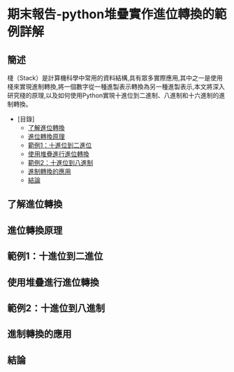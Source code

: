 # 期末報告-python堆疊實作進位轉換的範例詳解
## 簡述 
棧（Stack）是計算機科學中常用的資料結構,具有眾多實際應用,其中之一是使用棧來實現進制轉換,將一個數字從一種進製表示轉換為另一種進製表示,本文將深入研究棧的原理,以及如何使用Python實現十進位到二進制、八進制和十六進制的進制轉換。
- [目錄]
   - [了解進位轉換](#了解進位轉換)
   - [進位轉換原理](#進位轉換原理)
   - [範例1：十進位到二進位](#範例1：十進位到二進位)
   - [使用堆疊進行進位轉換](#使用堆疊進行進位轉換)
   - [範例2：十進位到八進制](#範例2：十進位到八進制)
   - [進制轉換的應用](#進制轉換的應用)
   - [結論](#結論)
## 了解進位轉換

## 進位轉換原理

## 範例1：十進位到二進位

## 使用堆疊進行進位轉換

## 範例2：十進位到八進制

## 進制轉換的應用

## 結論

